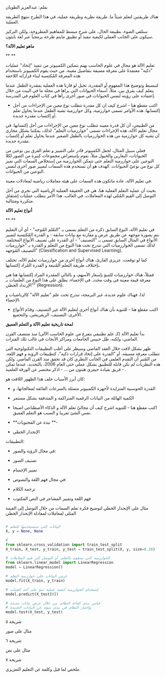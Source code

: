 بقلم: عبدالعزيز الطويان

هناك طريقتين لتعلم شيئاً ما. طريقة نظرية وطريقة عملية. في هذا الطرح ننتهج الطريقة العملية.

سنلقي الضوء، بطبيعة الحال، على شرح مبسط للمفاهيم المطروحة، ولكن التركيز سيكون على الجانب العملي لكيفية تنفيذ أو تطبيق مايتم طرحة برمجياً عبر لغة بايثون.

**ماهو تعليم الآلة؟**

**
**

تعليم الآلة هو مجال في علوم الحاسب يهتم بتمكين الكمبيوتر من تنفيذ "إتخاذ" عمليات "ذكية" معتمدةً على معرفة مسبقة بتفاصيل معينة. من حيث يقوم الكمبيوتر باستخدام هذه المعرفة المُكتسبة لبناء قراراته اللاحقة. 

لتبسيط وتوضيح هذا المفهوم أو المقدرة، تخيل لو قارنا هذه العملية بمقدرة الطفل عندما يتعلم كيف يفرق بين، مثلاً، أسماء الحيوانات التي يراها في مجلة ما في البيت من خلال إعتماده على رؤيته لنفس الحيوانات في صور أخرى رأها في كتاب العلوم في المدرسة.

- اكتب مقطع هنا - اشرح كيف ان كل مقدرة تتطلب نوع معين من الإجراءات من أجل إكتسابها. هذه الأوامر تسمى خوارزمية، وكل خوارزمية تشبه الطفل عندما يحاول تعلم أو إكتساب مقدرة جديدة.

من الطبيعي، أن كل قدرة معينه تتطلب نوع معين من الإجراءات من أجل إكتسابها. في مجال تعليم الآلة، هذه الإجراءات تسمى "خوارزميات التعلم". لذلك، يمكننا بشكل مجازي أن نشبه كل خوارزمية من هذه الخوارزميات بالطفل الصغير عندما يحاول تعلم أو إكتساب مقدرة جديدة.

فعلى سبيل المثال، لجعل الكمبيوتر قادر على التمييز و تعلم الفرق بين نوعين من الحيوانات، البعارين والخيول مثلاً، نقوم بإستعراض مجموعات كبيرة من الصور لكلا النوعين على خوارزمية التعلم حتى تتمكن الخوارزمية من إستخلاص السمات التي تميز كل نوع من نوعيّ الحيوانات. الهدف هو أن تستخدم هذه السمات لتمييز صور أخرى لنفس النوعين من الحيوانات.

في تعليم الآلة، عادة ماتكون هذه السمات على هيئة معاملات رياضية لمعادلات معينة. 

بحيث أن عملية التعلم الفعلية هنا، هي في الحقيقة العملية الرياضية التي تجري من أجل التوصل إلى القيم المُثلى لهذه المعاملات. في الغالب، هذا الأمر يتطلب عمليات إشتقاق متكررة ومتتالية. 

**أنواع تعليم الآلة**

**
**

في تعليم الآلة، النوع السابق ذكره من التعلم يسمى بـ "التعّلم المُوجه" - أي أن التعليم يتم بصورة موجهه عن طريق عرض و مقارنة مع بيانات سابقة - و القدرة المُكتسبة لتمييز الأنواع في المثال السابق تسمى بـ "التصنيف" - أي القدرة على تصنيف الأنواع المختلفة. لذلك تسمى الخوارزميات التي تندرج تحت هذا النوع من التعلم و القدرة بـ "خوارزميات التصنيف المُوجهه" (Classification and Supervised Learning). 

كما لو توقعت، عزيزي القارئ، هناك أنواع أخرى من خوارزميات تعليم الآله، تختلف بإختلاف طريقة التعلم المُتبعة و القدرة المُراد إكتسابها. 

فمثلاً، هناك خوارزميات للتنبؤ بإسعار الأسهم، و بالتالي المقدرة المراد إكتسابها هنا هي معرفة قيمة معينة في وقت محدد. في الإحصاء، يطلق على هذا النوع من العلميات بـ "الإرتداد الخطي" (Regression).

لذا، فهناك علوم عديدة، غير البرمجة، تندرج تحت علم "تعليم الآلة" كالرياضيات و الإحصاء.

- اكتب مقطع هنا - للتنوية بأن هناك أنواع أخرى لتعليم الآلة غير التصنيف. وقدّم الأنواع الأخرى: التصنيف، الريقريشن، والتجميع.

**لمحة تاريخية تعليم الآلة و التعلم العميق**

بدأ تعليم الآلة (كـ علم تطبيقي يتفرع من علوم الحاسب الآلي) منذ منتصف القرن الماضي، ولكنه، ظل حبيس الجامعات ومراكز الأبحاث في غالب تلك الفترات.

ظهر بشكل لافت خلال العقد الماضي وسيطر على أغلب التطبيقات التكنولوجية التى تتطلب معرفة مسبقة، أو "القدرة على إتخاذ قرارات ذكية"، كتطبيقات الرؤية و فهم اللغة. من المُثير أن التقدم العلمي في الجانب النظري كان قد تحقق منذ القرن الماضي. ولكن هذه النظريات لم تكن قابلة للتطبيق بشكل عملي حتى العام 2006، بالتحديد، عندما تمكن فريق بقيادة جيفري هنتون من ... - اذكر مختصر عن الورقة العلمية - .

كان أبرز الأسباب خلف هذا الظهور اللافت هو:

- القدرة الحوسبية المتزايدة لأجهزة الكمبيوتر متمثلة بالسرعات الفائقة لمعالجاتها، و 

- الكمية الهائلة من البيانات الرقمية المتراكمة و المتدفقة بشكل مستمر

- اكتب مقطع هنا - للتنويه اشرح كيف أن مجاليّ تعلم الآلة و الذكاء الأصطناعي اصبحا نفس الشئ تقريبا و السبب هو التعلم العميق.

- **نبذة عن المحتويات **-

- الإنحدار الخطي

التطبيقات:

- في مجال الرؤية والصور:

 - تصنيف الصور 

 - تمييز الإجسام

- في مجال فهم اللغة والنصوص:

 - ترجمة الكلام

 - فهم اللغة وتمييز المشاعر في النص المكتوب

مثال على الإنحدار الخطي لتوضيح فكرة تعلم السمات من خلال التوصل إلى القيمة المثلى لمعاملات لمعادلة الإنحدار الخطي

```python

# البيانات التي سنستخدمها للتعلم
X, y = None, None

# 
from sklearn.cross_validation import train_test_split
X_train, X_test, y_train, y_test = train_test_split(X, y, size=0.20)

# الخوارزمية التي ستقوم بالتعلم، أو التوصل إلى قيم المعاملات
from sklearn.linear_model import LinearRegression
model = LinearRegression()

# عرض البيانات على خوارزمية التعلم
model.fit(X_train, y_train)

# إستخدام الخوارزمية لتنفيذ عملية تنبؤ على أحد العينات
model.predict(X_test[0])

# قياس مدى كفاءة النظام، من خلال عرض بيانات جديدة
# وإختبار النظام في مدى تنبؤة عن البيانات الجديدة
model.test(X_test, y_test)

```

شريحة ٥

مثال على صور

شريحة ٦

مثال على نص

شريحة ٧

ملخص لما قيل وكلمة عن التعليم التعزيزي.